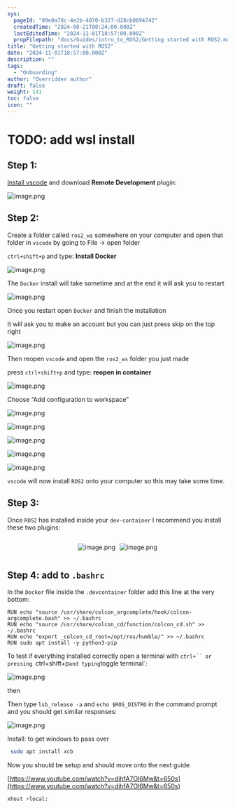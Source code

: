 ```yaml
---
sys:
  pageId: "89e0a78c-4e2b-4070-b327-d28cb0694742"
  createdTime: "2024-08-21T00:24:00.000Z"
  lastEditedTime: "2024-11-01T18:57:00.000Z"
  propFilepath: "docs/Guides/intro_to_ROS2/Getting started with ROS2.md"
title: "Getting started with ROS2"
date: "2024-11-01T18:57:00.000Z"
description: ""
tags:
  - "Onboarding"
author: "Overridden author"
draft: false
weight: 141
toc: false
icon: ""
---
```


# TODO: add wsl install

## Step 1:

[Install vscode](https://code.visualstudio.com/download) and download **Remote Development** plugin:

![image.png](https://prod-files-secure.s3.us-west-2.amazonaws.com/d518164a-d88e-44d1-a4ee-3adb3bd8bce0/efb52993-1881-4a40-b95e-6f020334f022/image.png?X-Amz-Algorithm=AWS4-HMAC-SHA256&X-Amz-Content-Sha256=UNSIGNED-PAYLOAD&X-Amz-Credential=ASIAZI2LB466YZJRIXVV%2F20250326%2Fus-west-2%2Fs3%2Faws4_request&X-Amz-Date=20250326T190213Z&X-Amz-Expires=3600&X-Amz-Security-Token=IQoJb3JpZ2luX2VjEMv%2F%2F%2F%2F%2F%2F%2F%2F%2F%2FwEaCXVzLXdlc3QtMiJGMEQCIGSEEWRKlICvDKJx0kxDQ7i3VQi%2F%2FFFy9D8oq%2B3%2FBuiWAiAr2Mj7RlnH6DzFOb68ScYjZvUh4mULsyQAmIypnmRnFir%2FAwg0EAAaDDYzNzQyMzE4MzgwNSIM1WS7uV1hOhFsbLhaKtwDDGIvfGPvPJ%2BvVLe3Ex6PovRlHSlCt5Vg%2B2m9iTHxdLtctLgDWMlayrt5wyp7Ib4Qf%2BC%2FXfEUTFcZO%2BILJ2wZAy849sQGBIplmgpOSoVcHP1cfYn6tRDbnelnXBXJS4brvE%2BNA8JbKzBegPMRP7lAJwB4nE73wJz4kx6Tk5mujAPIXObv%2FGqvlNDwVvLMdmMPfK4cSdeXvcKHE4uAwSMRfrD%2Bsrs%2B2oZvyEsA5o%2BBTe%2FZNbiK0nKDlRaAESDDj5pjeau%2B4mfXwdKrTvW%2FOQz4j9Md8EAFWwglEB6zrU%2F6wkLIu%2BJ80n3tfRruFW7g6u2hydLPPcmgaGbCCPIdWjfGlfBKjAgj7rUrbKag1S6cgZKgjyjY7Q7GJbtS4xupyZmYx4rEZ9U5J4pSSBei%2BI6qlqROcPQe%2FiM7LTMD1bS1fvM0nyaRx5%2BShlmNnO9OFm7Ixq22KIv4V7iUzYEkqMyqeqt9vuycPx2sh%2BQZpEKtLCdneKIbXg4%2FRV4sUZ7Lp%2BDh7KppJl%2FZ3Su7JLHccPvbIPP3ueo0mMtQz1Rct%2BEJIcrMX9O2Xdv9FJmCth7iv3JGp6ZAGmUcOlnQLa9qbMYadDRj7EafC3naO1uN%2FiZ9gBa8rBgAthkn3KaGwU8wupWRvwY6pgFZsk9ZSdeXKaOSJGNpzf98wYz6eZPT%2BVyfh8jgQRKLK6yWVbzdF4mCQXelR4%2BJKp%2Fu6OgB22f7vMAcnQtcGme9sdXPBrD8eZI6RuzN3rl90UBfNRx5XUi3l2r78sNrfYwXLOijsobFlhOvJLYXTJ6%2FdDgj6SALrhyCIgqfGxalhWA5XcQAfFN%2BMYFrmiMD8q6a16owO4Do0UembIANM2IibDkdWEvi&X-Amz-Signature=e9bbcd0af30680c0f06a23aea4627cedfca0586eb2577bf1ff1e953accc0003b&X-Amz-SignedHeaders=host&x-id=GetObject)

## Step 2:

Create a folder called `ros2_ws` somewhere on your computer and open that folder in `vscode` by going to File → open folder 

`ctrl+shift+p` and type: **Install Docker**

![image.png](https://prod-files-secure.s3.us-west-2.amazonaws.com/d518164a-d88e-44d1-a4ee-3adb3bd8bce0/2269dc0e-1cd5-47ff-bceb-c04ad9b2eab0/image.png?X-Amz-Algorithm=AWS4-HMAC-SHA256&X-Amz-Content-Sha256=UNSIGNED-PAYLOAD&X-Amz-Credential=ASIAZI2LB466YZJRIXVV%2F20250326%2Fus-west-2%2Fs3%2Faws4_request&X-Amz-Date=20250326T190213Z&X-Amz-Expires=3600&X-Amz-Security-Token=IQoJb3JpZ2luX2VjEMv%2F%2F%2F%2F%2F%2F%2F%2F%2F%2FwEaCXVzLXdlc3QtMiJGMEQCIGSEEWRKlICvDKJx0kxDQ7i3VQi%2F%2FFFy9D8oq%2B3%2FBuiWAiAr2Mj7RlnH6DzFOb68ScYjZvUh4mULsyQAmIypnmRnFir%2FAwg0EAAaDDYzNzQyMzE4MzgwNSIM1WS7uV1hOhFsbLhaKtwDDGIvfGPvPJ%2BvVLe3Ex6PovRlHSlCt5Vg%2B2m9iTHxdLtctLgDWMlayrt5wyp7Ib4Qf%2BC%2FXfEUTFcZO%2BILJ2wZAy849sQGBIplmgpOSoVcHP1cfYn6tRDbnelnXBXJS4brvE%2BNA8JbKzBegPMRP7lAJwB4nE73wJz4kx6Tk5mujAPIXObv%2FGqvlNDwVvLMdmMPfK4cSdeXvcKHE4uAwSMRfrD%2Bsrs%2B2oZvyEsA5o%2BBTe%2FZNbiK0nKDlRaAESDDj5pjeau%2B4mfXwdKrTvW%2FOQz4j9Md8EAFWwglEB6zrU%2F6wkLIu%2BJ80n3tfRruFW7g6u2hydLPPcmgaGbCCPIdWjfGlfBKjAgj7rUrbKag1S6cgZKgjyjY7Q7GJbtS4xupyZmYx4rEZ9U5J4pSSBei%2BI6qlqROcPQe%2FiM7LTMD1bS1fvM0nyaRx5%2BShlmNnO9OFm7Ixq22KIv4V7iUzYEkqMyqeqt9vuycPx2sh%2BQZpEKtLCdneKIbXg4%2FRV4sUZ7Lp%2BDh7KppJl%2FZ3Su7JLHccPvbIPP3ueo0mMtQz1Rct%2BEJIcrMX9O2Xdv9FJmCth7iv3JGp6ZAGmUcOlnQLa9qbMYadDRj7EafC3naO1uN%2FiZ9gBa8rBgAthkn3KaGwU8wupWRvwY6pgFZsk9ZSdeXKaOSJGNpzf98wYz6eZPT%2BVyfh8jgQRKLK6yWVbzdF4mCQXelR4%2BJKp%2Fu6OgB22f7vMAcnQtcGme9sdXPBrD8eZI6RuzN3rl90UBfNRx5XUi3l2r78sNrfYwXLOijsobFlhOvJLYXTJ6%2FdDgj6SALrhyCIgqfGxalhWA5XcQAfFN%2BMYFrmiMD8q6a16owO4Do0UembIANM2IibDkdWEvi&X-Amz-Signature=f1653d8c47bcc6fff3b122877642f4a77b3d7c3a085085adea6fa71672a31207&X-Amz-SignedHeaders=host&x-id=GetObject)

The `Docker` install will take sometime and at the end it will ask you to restart

![image.png](https://prod-files-secure.s3.us-west-2.amazonaws.com/d518164a-d88e-44d1-a4ee-3adb3bd8bce0/ed233f78-be33-4b1f-b89c-9c346c0e961e/image.png?X-Amz-Algorithm=AWS4-HMAC-SHA256&X-Amz-Content-Sha256=UNSIGNED-PAYLOAD&X-Amz-Credential=ASIAZI2LB466YZJRIXVV%2F20250326%2Fus-west-2%2Fs3%2Faws4_request&X-Amz-Date=20250326T190213Z&X-Amz-Expires=3600&X-Amz-Security-Token=IQoJb3JpZ2luX2VjEMv%2F%2F%2F%2F%2F%2F%2F%2F%2F%2FwEaCXVzLXdlc3QtMiJGMEQCIGSEEWRKlICvDKJx0kxDQ7i3VQi%2F%2FFFy9D8oq%2B3%2FBuiWAiAr2Mj7RlnH6DzFOb68ScYjZvUh4mULsyQAmIypnmRnFir%2FAwg0EAAaDDYzNzQyMzE4MzgwNSIM1WS7uV1hOhFsbLhaKtwDDGIvfGPvPJ%2BvVLe3Ex6PovRlHSlCt5Vg%2B2m9iTHxdLtctLgDWMlayrt5wyp7Ib4Qf%2BC%2FXfEUTFcZO%2BILJ2wZAy849sQGBIplmgpOSoVcHP1cfYn6tRDbnelnXBXJS4brvE%2BNA8JbKzBegPMRP7lAJwB4nE73wJz4kx6Tk5mujAPIXObv%2FGqvlNDwVvLMdmMPfK4cSdeXvcKHE4uAwSMRfrD%2Bsrs%2B2oZvyEsA5o%2BBTe%2FZNbiK0nKDlRaAESDDj5pjeau%2B4mfXwdKrTvW%2FOQz4j9Md8EAFWwglEB6zrU%2F6wkLIu%2BJ80n3tfRruFW7g6u2hydLPPcmgaGbCCPIdWjfGlfBKjAgj7rUrbKag1S6cgZKgjyjY7Q7GJbtS4xupyZmYx4rEZ9U5J4pSSBei%2BI6qlqROcPQe%2FiM7LTMD1bS1fvM0nyaRx5%2BShlmNnO9OFm7Ixq22KIv4V7iUzYEkqMyqeqt9vuycPx2sh%2BQZpEKtLCdneKIbXg4%2FRV4sUZ7Lp%2BDh7KppJl%2FZ3Su7JLHccPvbIPP3ueo0mMtQz1Rct%2BEJIcrMX9O2Xdv9FJmCth7iv3JGp6ZAGmUcOlnQLa9qbMYadDRj7EafC3naO1uN%2FiZ9gBa8rBgAthkn3KaGwU8wupWRvwY6pgFZsk9ZSdeXKaOSJGNpzf98wYz6eZPT%2BVyfh8jgQRKLK6yWVbzdF4mCQXelR4%2BJKp%2Fu6OgB22f7vMAcnQtcGme9sdXPBrD8eZI6RuzN3rl90UBfNRx5XUi3l2r78sNrfYwXLOijsobFlhOvJLYXTJ6%2FdDgj6SALrhyCIgqfGxalhWA5XcQAfFN%2BMYFrmiMD8q6a16owO4Do0UembIANM2IibDkdWEvi&X-Amz-Signature=f1f43ab7e79a96ced05d62a3acde9bfc816aecff660fdeb6dc7f2f6c17b4c174&X-Amz-SignedHeaders=host&x-id=GetObject)

Once you restart open `Docker` and finish the installation

It will ask you to make an account but you can just press skip on the top right

![image.png](https://prod-files-secure.s3.us-west-2.amazonaws.com/d518164a-d88e-44d1-a4ee-3adb3bd8bce0/21010ad9-1659-4fd9-9f59-9932a09b2a3d/image.png?X-Amz-Algorithm=AWS4-HMAC-SHA256&X-Amz-Content-Sha256=UNSIGNED-PAYLOAD&X-Amz-Credential=ASIAZI2LB466YZJRIXVV%2F20250326%2Fus-west-2%2Fs3%2Faws4_request&X-Amz-Date=20250326T190213Z&X-Amz-Expires=3600&X-Amz-Security-Token=IQoJb3JpZ2luX2VjEMv%2F%2F%2F%2F%2F%2F%2F%2F%2F%2FwEaCXVzLXdlc3QtMiJGMEQCIGSEEWRKlICvDKJx0kxDQ7i3VQi%2F%2FFFy9D8oq%2B3%2FBuiWAiAr2Mj7RlnH6DzFOb68ScYjZvUh4mULsyQAmIypnmRnFir%2FAwg0EAAaDDYzNzQyMzE4MzgwNSIM1WS7uV1hOhFsbLhaKtwDDGIvfGPvPJ%2BvVLe3Ex6PovRlHSlCt5Vg%2B2m9iTHxdLtctLgDWMlayrt5wyp7Ib4Qf%2BC%2FXfEUTFcZO%2BILJ2wZAy849sQGBIplmgpOSoVcHP1cfYn6tRDbnelnXBXJS4brvE%2BNA8JbKzBegPMRP7lAJwB4nE73wJz4kx6Tk5mujAPIXObv%2FGqvlNDwVvLMdmMPfK4cSdeXvcKHE4uAwSMRfrD%2Bsrs%2B2oZvyEsA5o%2BBTe%2FZNbiK0nKDlRaAESDDj5pjeau%2B4mfXwdKrTvW%2FOQz4j9Md8EAFWwglEB6zrU%2F6wkLIu%2BJ80n3tfRruFW7g6u2hydLPPcmgaGbCCPIdWjfGlfBKjAgj7rUrbKag1S6cgZKgjyjY7Q7GJbtS4xupyZmYx4rEZ9U5J4pSSBei%2BI6qlqROcPQe%2FiM7LTMD1bS1fvM0nyaRx5%2BShlmNnO9OFm7Ixq22KIv4V7iUzYEkqMyqeqt9vuycPx2sh%2BQZpEKtLCdneKIbXg4%2FRV4sUZ7Lp%2BDh7KppJl%2FZ3Su7JLHccPvbIPP3ueo0mMtQz1Rct%2BEJIcrMX9O2Xdv9FJmCth7iv3JGp6ZAGmUcOlnQLa9qbMYadDRj7EafC3naO1uN%2FiZ9gBa8rBgAthkn3KaGwU8wupWRvwY6pgFZsk9ZSdeXKaOSJGNpzf98wYz6eZPT%2BVyfh8jgQRKLK6yWVbzdF4mCQXelR4%2BJKp%2Fu6OgB22f7vMAcnQtcGme9sdXPBrD8eZI6RuzN3rl90UBfNRx5XUi3l2r78sNrfYwXLOijsobFlhOvJLYXTJ6%2FdDgj6SALrhyCIgqfGxalhWA5XcQAfFN%2BMYFrmiMD8q6a16owO4Do0UembIANM2IibDkdWEvi&X-Amz-Signature=bc46f141eafe966351affcb38d55602807ef92addf918ac8dfe3d3086c051370&X-Amz-SignedHeaders=host&x-id=GetObject)

Then reopen `vscode` and open the `ros2_ws` folder you just made

press `ctrl+shift+p` and type: **reopen in container**

![image.png](https://prod-files-secure.s3.us-west-2.amazonaws.com/d518164a-d88e-44d1-a4ee-3adb3bd8bce0/4e93b8c2-41ad-488c-8095-c74205196118/image.png?X-Amz-Algorithm=AWS4-HMAC-SHA256&X-Amz-Content-Sha256=UNSIGNED-PAYLOAD&X-Amz-Credential=ASIAZI2LB466YZJRIXVV%2F20250326%2Fus-west-2%2Fs3%2Faws4_request&X-Amz-Date=20250326T190213Z&X-Amz-Expires=3600&X-Amz-Security-Token=IQoJb3JpZ2luX2VjEMv%2F%2F%2F%2F%2F%2F%2F%2F%2F%2FwEaCXVzLXdlc3QtMiJGMEQCIGSEEWRKlICvDKJx0kxDQ7i3VQi%2F%2FFFy9D8oq%2B3%2FBuiWAiAr2Mj7RlnH6DzFOb68ScYjZvUh4mULsyQAmIypnmRnFir%2FAwg0EAAaDDYzNzQyMzE4MzgwNSIM1WS7uV1hOhFsbLhaKtwDDGIvfGPvPJ%2BvVLe3Ex6PovRlHSlCt5Vg%2B2m9iTHxdLtctLgDWMlayrt5wyp7Ib4Qf%2BC%2FXfEUTFcZO%2BILJ2wZAy849sQGBIplmgpOSoVcHP1cfYn6tRDbnelnXBXJS4brvE%2BNA8JbKzBegPMRP7lAJwB4nE73wJz4kx6Tk5mujAPIXObv%2FGqvlNDwVvLMdmMPfK4cSdeXvcKHE4uAwSMRfrD%2Bsrs%2B2oZvyEsA5o%2BBTe%2FZNbiK0nKDlRaAESDDj5pjeau%2B4mfXwdKrTvW%2FOQz4j9Md8EAFWwglEB6zrU%2F6wkLIu%2BJ80n3tfRruFW7g6u2hydLPPcmgaGbCCPIdWjfGlfBKjAgj7rUrbKag1S6cgZKgjyjY7Q7GJbtS4xupyZmYx4rEZ9U5J4pSSBei%2BI6qlqROcPQe%2FiM7LTMD1bS1fvM0nyaRx5%2BShlmNnO9OFm7Ixq22KIv4V7iUzYEkqMyqeqt9vuycPx2sh%2BQZpEKtLCdneKIbXg4%2FRV4sUZ7Lp%2BDh7KppJl%2FZ3Su7JLHccPvbIPP3ueo0mMtQz1Rct%2BEJIcrMX9O2Xdv9FJmCth7iv3JGp6ZAGmUcOlnQLa9qbMYadDRj7EafC3naO1uN%2FiZ9gBa8rBgAthkn3KaGwU8wupWRvwY6pgFZsk9ZSdeXKaOSJGNpzf98wYz6eZPT%2BVyfh8jgQRKLK6yWVbzdF4mCQXelR4%2BJKp%2Fu6OgB22f7vMAcnQtcGme9sdXPBrD8eZI6RuzN3rl90UBfNRx5XUi3l2r78sNrfYwXLOijsobFlhOvJLYXTJ6%2FdDgj6SALrhyCIgqfGxalhWA5XcQAfFN%2BMYFrmiMD8q6a16owO4Do0UembIANM2IibDkdWEvi&X-Amz-Signature=f9fa1976350e48bf544a8cb5f09c5ce9bdf82b17b2b49e54240eb77155227f43&X-Amz-SignedHeaders=host&x-id=GetObject)

Choose “Add configuration to workspace”

![image.png](https://prod-files-secure.s3.us-west-2.amazonaws.com/d518164a-d88e-44d1-a4ee-3adb3bd8bce0/9560b282-5060-4989-ba37-97e7b2c22476/image.png?X-Amz-Algorithm=AWS4-HMAC-SHA256&X-Amz-Content-Sha256=UNSIGNED-PAYLOAD&X-Amz-Credential=ASIAZI2LB466YZJRIXVV%2F20250326%2Fus-west-2%2Fs3%2Faws4_request&X-Amz-Date=20250326T190213Z&X-Amz-Expires=3600&X-Amz-Security-Token=IQoJb3JpZ2luX2VjEMv%2F%2F%2F%2F%2F%2F%2F%2F%2F%2FwEaCXVzLXdlc3QtMiJGMEQCIGSEEWRKlICvDKJx0kxDQ7i3VQi%2F%2FFFy9D8oq%2B3%2FBuiWAiAr2Mj7RlnH6DzFOb68ScYjZvUh4mULsyQAmIypnmRnFir%2FAwg0EAAaDDYzNzQyMzE4MzgwNSIM1WS7uV1hOhFsbLhaKtwDDGIvfGPvPJ%2BvVLe3Ex6PovRlHSlCt5Vg%2B2m9iTHxdLtctLgDWMlayrt5wyp7Ib4Qf%2BC%2FXfEUTFcZO%2BILJ2wZAy849sQGBIplmgpOSoVcHP1cfYn6tRDbnelnXBXJS4brvE%2BNA8JbKzBegPMRP7lAJwB4nE73wJz4kx6Tk5mujAPIXObv%2FGqvlNDwVvLMdmMPfK4cSdeXvcKHE4uAwSMRfrD%2Bsrs%2B2oZvyEsA5o%2BBTe%2FZNbiK0nKDlRaAESDDj5pjeau%2B4mfXwdKrTvW%2FOQz4j9Md8EAFWwglEB6zrU%2F6wkLIu%2BJ80n3tfRruFW7g6u2hydLPPcmgaGbCCPIdWjfGlfBKjAgj7rUrbKag1S6cgZKgjyjY7Q7GJbtS4xupyZmYx4rEZ9U5J4pSSBei%2BI6qlqROcPQe%2FiM7LTMD1bS1fvM0nyaRx5%2BShlmNnO9OFm7Ixq22KIv4V7iUzYEkqMyqeqt9vuycPx2sh%2BQZpEKtLCdneKIbXg4%2FRV4sUZ7Lp%2BDh7KppJl%2FZ3Su7JLHccPvbIPP3ueo0mMtQz1Rct%2BEJIcrMX9O2Xdv9FJmCth7iv3JGp6ZAGmUcOlnQLa9qbMYadDRj7EafC3naO1uN%2FiZ9gBa8rBgAthkn3KaGwU8wupWRvwY6pgFZsk9ZSdeXKaOSJGNpzf98wYz6eZPT%2BVyfh8jgQRKLK6yWVbzdF4mCQXelR4%2BJKp%2Fu6OgB22f7vMAcnQtcGme9sdXPBrD8eZI6RuzN3rl90UBfNRx5XUi3l2r78sNrfYwXLOijsobFlhOvJLYXTJ6%2FdDgj6SALrhyCIgqfGxalhWA5XcQAfFN%2BMYFrmiMD8q6a16owO4Do0UembIANM2IibDkdWEvi&X-Amz-Signature=7b090f43cf5457c6ee5d6b2a3339672c8eee1ef21381a1a1ba4b6128cdeb0f58&X-Amz-SignedHeaders=host&x-id=GetObject)

![image.png](https://prod-files-secure.s3.us-west-2.amazonaws.com/d518164a-d88e-44d1-a4ee-3adb3bd8bce0/2ee63f81-886b-48e8-a553-dc6e5eac99e4/image.png?X-Amz-Algorithm=AWS4-HMAC-SHA256&X-Amz-Content-Sha256=UNSIGNED-PAYLOAD&X-Amz-Credential=ASIAZI2LB466YZJRIXVV%2F20250326%2Fus-west-2%2Fs3%2Faws4_request&X-Amz-Date=20250326T190213Z&X-Amz-Expires=3600&X-Amz-Security-Token=IQoJb3JpZ2luX2VjEMv%2F%2F%2F%2F%2F%2F%2F%2F%2F%2FwEaCXVzLXdlc3QtMiJGMEQCIGSEEWRKlICvDKJx0kxDQ7i3VQi%2F%2FFFy9D8oq%2B3%2FBuiWAiAr2Mj7RlnH6DzFOb68ScYjZvUh4mULsyQAmIypnmRnFir%2FAwg0EAAaDDYzNzQyMzE4MzgwNSIM1WS7uV1hOhFsbLhaKtwDDGIvfGPvPJ%2BvVLe3Ex6PovRlHSlCt5Vg%2B2m9iTHxdLtctLgDWMlayrt5wyp7Ib4Qf%2BC%2FXfEUTFcZO%2BILJ2wZAy849sQGBIplmgpOSoVcHP1cfYn6tRDbnelnXBXJS4brvE%2BNA8JbKzBegPMRP7lAJwB4nE73wJz4kx6Tk5mujAPIXObv%2FGqvlNDwVvLMdmMPfK4cSdeXvcKHE4uAwSMRfrD%2Bsrs%2B2oZvyEsA5o%2BBTe%2FZNbiK0nKDlRaAESDDj5pjeau%2B4mfXwdKrTvW%2FOQz4j9Md8EAFWwglEB6zrU%2F6wkLIu%2BJ80n3tfRruFW7g6u2hydLPPcmgaGbCCPIdWjfGlfBKjAgj7rUrbKag1S6cgZKgjyjY7Q7GJbtS4xupyZmYx4rEZ9U5J4pSSBei%2BI6qlqROcPQe%2FiM7LTMD1bS1fvM0nyaRx5%2BShlmNnO9OFm7Ixq22KIv4V7iUzYEkqMyqeqt9vuycPx2sh%2BQZpEKtLCdneKIbXg4%2FRV4sUZ7Lp%2BDh7KppJl%2FZ3Su7JLHccPvbIPP3ueo0mMtQz1Rct%2BEJIcrMX9O2Xdv9FJmCth7iv3JGp6ZAGmUcOlnQLa9qbMYadDRj7EafC3naO1uN%2FiZ9gBa8rBgAthkn3KaGwU8wupWRvwY6pgFZsk9ZSdeXKaOSJGNpzf98wYz6eZPT%2BVyfh8jgQRKLK6yWVbzdF4mCQXelR4%2BJKp%2Fu6OgB22f7vMAcnQtcGme9sdXPBrD8eZI6RuzN3rl90UBfNRx5XUi3l2r78sNrfYwXLOijsobFlhOvJLYXTJ6%2FdDgj6SALrhyCIgqfGxalhWA5XcQAfFN%2BMYFrmiMD8q6a16owO4Do0UembIANM2IibDkdWEvi&X-Amz-Signature=df16a34faa04895d23fd91cf6e68afb4684b1e33f5dba5040d6ec645f72fab55&X-Amz-SignedHeaders=host&x-id=GetObject)

![image.png](https://prod-files-secure.s3.us-west-2.amazonaws.com/d518164a-d88e-44d1-a4ee-3adb3bd8bce0/ae1580b2-b048-407e-aed9-b584224a7a04/image.png?X-Amz-Algorithm=AWS4-HMAC-SHA256&X-Amz-Content-Sha256=UNSIGNED-PAYLOAD&X-Amz-Credential=ASIAZI2LB466YZJRIXVV%2F20250326%2Fus-west-2%2Fs3%2Faws4_request&X-Amz-Date=20250326T190213Z&X-Amz-Expires=3600&X-Amz-Security-Token=IQoJb3JpZ2luX2VjEMv%2F%2F%2F%2F%2F%2F%2F%2F%2F%2FwEaCXVzLXdlc3QtMiJGMEQCIGSEEWRKlICvDKJx0kxDQ7i3VQi%2F%2FFFy9D8oq%2B3%2FBuiWAiAr2Mj7RlnH6DzFOb68ScYjZvUh4mULsyQAmIypnmRnFir%2FAwg0EAAaDDYzNzQyMzE4MzgwNSIM1WS7uV1hOhFsbLhaKtwDDGIvfGPvPJ%2BvVLe3Ex6PovRlHSlCt5Vg%2B2m9iTHxdLtctLgDWMlayrt5wyp7Ib4Qf%2BC%2FXfEUTFcZO%2BILJ2wZAy849sQGBIplmgpOSoVcHP1cfYn6tRDbnelnXBXJS4brvE%2BNA8JbKzBegPMRP7lAJwB4nE73wJz4kx6Tk5mujAPIXObv%2FGqvlNDwVvLMdmMPfK4cSdeXvcKHE4uAwSMRfrD%2Bsrs%2B2oZvyEsA5o%2BBTe%2FZNbiK0nKDlRaAESDDj5pjeau%2B4mfXwdKrTvW%2FOQz4j9Md8EAFWwglEB6zrU%2F6wkLIu%2BJ80n3tfRruFW7g6u2hydLPPcmgaGbCCPIdWjfGlfBKjAgj7rUrbKag1S6cgZKgjyjY7Q7GJbtS4xupyZmYx4rEZ9U5J4pSSBei%2BI6qlqROcPQe%2FiM7LTMD1bS1fvM0nyaRx5%2BShlmNnO9OFm7Ixq22KIv4V7iUzYEkqMyqeqt9vuycPx2sh%2BQZpEKtLCdneKIbXg4%2FRV4sUZ7Lp%2BDh7KppJl%2FZ3Su7JLHccPvbIPP3ueo0mMtQz1Rct%2BEJIcrMX9O2Xdv9FJmCth7iv3JGp6ZAGmUcOlnQLa9qbMYadDRj7EafC3naO1uN%2FiZ9gBa8rBgAthkn3KaGwU8wupWRvwY6pgFZsk9ZSdeXKaOSJGNpzf98wYz6eZPT%2BVyfh8jgQRKLK6yWVbzdF4mCQXelR4%2BJKp%2Fu6OgB22f7vMAcnQtcGme9sdXPBrD8eZI6RuzN3rl90UBfNRx5XUi3l2r78sNrfYwXLOijsobFlhOvJLYXTJ6%2FdDgj6SALrhyCIgqfGxalhWA5XcQAfFN%2BMYFrmiMD8q6a16owO4Do0UembIANM2IibDkdWEvi&X-Amz-Signature=4d36b4d3f643dfb2f30c20780353999a5304f92ff65a0cf76ab599a2f0ce6329&X-Amz-SignedHeaders=host&x-id=GetObject)

![image.png](https://prod-files-secure.s3.us-west-2.amazonaws.com/d518164a-d88e-44d1-a4ee-3adb3bd8bce0/53255b28-f75e-430f-b9e3-c0ac8577e42b/image.png?X-Amz-Algorithm=AWS4-HMAC-SHA256&X-Amz-Content-Sha256=UNSIGNED-PAYLOAD&X-Amz-Credential=ASIAZI2LB466YZJRIXVV%2F20250326%2Fus-west-2%2Fs3%2Faws4_request&X-Amz-Date=20250326T190213Z&X-Amz-Expires=3600&X-Amz-Security-Token=IQoJb3JpZ2luX2VjEMv%2F%2F%2F%2F%2F%2F%2F%2F%2F%2FwEaCXVzLXdlc3QtMiJGMEQCIGSEEWRKlICvDKJx0kxDQ7i3VQi%2F%2FFFy9D8oq%2B3%2FBuiWAiAr2Mj7RlnH6DzFOb68ScYjZvUh4mULsyQAmIypnmRnFir%2FAwg0EAAaDDYzNzQyMzE4MzgwNSIM1WS7uV1hOhFsbLhaKtwDDGIvfGPvPJ%2BvVLe3Ex6PovRlHSlCt5Vg%2B2m9iTHxdLtctLgDWMlayrt5wyp7Ib4Qf%2BC%2FXfEUTFcZO%2BILJ2wZAy849sQGBIplmgpOSoVcHP1cfYn6tRDbnelnXBXJS4brvE%2BNA8JbKzBegPMRP7lAJwB4nE73wJz4kx6Tk5mujAPIXObv%2FGqvlNDwVvLMdmMPfK4cSdeXvcKHE4uAwSMRfrD%2Bsrs%2B2oZvyEsA5o%2BBTe%2FZNbiK0nKDlRaAESDDj5pjeau%2B4mfXwdKrTvW%2FOQz4j9Md8EAFWwglEB6zrU%2F6wkLIu%2BJ80n3tfRruFW7g6u2hydLPPcmgaGbCCPIdWjfGlfBKjAgj7rUrbKag1S6cgZKgjyjY7Q7GJbtS4xupyZmYx4rEZ9U5J4pSSBei%2BI6qlqROcPQe%2FiM7LTMD1bS1fvM0nyaRx5%2BShlmNnO9OFm7Ixq22KIv4V7iUzYEkqMyqeqt9vuycPx2sh%2BQZpEKtLCdneKIbXg4%2FRV4sUZ7Lp%2BDh7KppJl%2FZ3Su7JLHccPvbIPP3ueo0mMtQz1Rct%2BEJIcrMX9O2Xdv9FJmCth7iv3JGp6ZAGmUcOlnQLa9qbMYadDRj7EafC3naO1uN%2FiZ9gBa8rBgAthkn3KaGwU8wupWRvwY6pgFZsk9ZSdeXKaOSJGNpzf98wYz6eZPT%2BVyfh8jgQRKLK6yWVbzdF4mCQXelR4%2BJKp%2Fu6OgB22f7vMAcnQtcGme9sdXPBrD8eZI6RuzN3rl90UBfNRx5XUi3l2r78sNrfYwXLOijsobFlhOvJLYXTJ6%2FdDgj6SALrhyCIgqfGxalhWA5XcQAfFN%2BMYFrmiMD8q6a16owO4Do0UembIANM2IibDkdWEvi&X-Amz-Signature=035849b73a73087d590924c23fcb615f7e03e9b1b7634bdf4c835a754577490e&X-Amz-SignedHeaders=host&x-id=GetObject)

![image.png](https://prod-files-secure.s3.us-west-2.amazonaws.com/d518164a-d88e-44d1-a4ee-3adb3bd8bce0/7c562767-5af9-4ffb-97d1-327bcdf4ee00/image.png?X-Amz-Algorithm=AWS4-HMAC-SHA256&X-Amz-Content-Sha256=UNSIGNED-PAYLOAD&X-Amz-Credential=ASIAZI2LB466YZJRIXVV%2F20250326%2Fus-west-2%2Fs3%2Faws4_request&X-Amz-Date=20250326T190213Z&X-Amz-Expires=3600&X-Amz-Security-Token=IQoJb3JpZ2luX2VjEMv%2F%2F%2F%2F%2F%2F%2F%2F%2F%2FwEaCXVzLXdlc3QtMiJGMEQCIGSEEWRKlICvDKJx0kxDQ7i3VQi%2F%2FFFy9D8oq%2B3%2FBuiWAiAr2Mj7RlnH6DzFOb68ScYjZvUh4mULsyQAmIypnmRnFir%2FAwg0EAAaDDYzNzQyMzE4MzgwNSIM1WS7uV1hOhFsbLhaKtwDDGIvfGPvPJ%2BvVLe3Ex6PovRlHSlCt5Vg%2B2m9iTHxdLtctLgDWMlayrt5wyp7Ib4Qf%2BC%2FXfEUTFcZO%2BILJ2wZAy849sQGBIplmgpOSoVcHP1cfYn6tRDbnelnXBXJS4brvE%2BNA8JbKzBegPMRP7lAJwB4nE73wJz4kx6Tk5mujAPIXObv%2FGqvlNDwVvLMdmMPfK4cSdeXvcKHE4uAwSMRfrD%2Bsrs%2B2oZvyEsA5o%2BBTe%2FZNbiK0nKDlRaAESDDj5pjeau%2B4mfXwdKrTvW%2FOQz4j9Md8EAFWwglEB6zrU%2F6wkLIu%2BJ80n3tfRruFW7g6u2hydLPPcmgaGbCCPIdWjfGlfBKjAgj7rUrbKag1S6cgZKgjyjY7Q7GJbtS4xupyZmYx4rEZ9U5J4pSSBei%2BI6qlqROcPQe%2FiM7LTMD1bS1fvM0nyaRx5%2BShlmNnO9OFm7Ixq22KIv4V7iUzYEkqMyqeqt9vuycPx2sh%2BQZpEKtLCdneKIbXg4%2FRV4sUZ7Lp%2BDh7KppJl%2FZ3Su7JLHccPvbIPP3ueo0mMtQz1Rct%2BEJIcrMX9O2Xdv9FJmCth7iv3JGp6ZAGmUcOlnQLa9qbMYadDRj7EafC3naO1uN%2FiZ9gBa8rBgAthkn3KaGwU8wupWRvwY6pgFZsk9ZSdeXKaOSJGNpzf98wYz6eZPT%2BVyfh8jgQRKLK6yWVbzdF4mCQXelR4%2BJKp%2Fu6OgB22f7vMAcnQtcGme9sdXPBrD8eZI6RuzN3rl90UBfNRx5XUi3l2r78sNrfYwXLOijsobFlhOvJLYXTJ6%2FdDgj6SALrhyCIgqfGxalhWA5XcQAfFN%2BMYFrmiMD8q6a16owO4Do0UembIANM2IibDkdWEvi&X-Amz-Signature=54cfedbfc51e95a0c54ef66010b34920416fddc9a7ba2ea22936250041314657&X-Amz-SignedHeaders=host&x-id=GetObject)

`vscode` will now install `ROS2` onto your computer so this may take some time.

## Step 3:

Once `ROS2` has installed inside your `dev-container` I recommend you install these two plugins:

<div style="display: flex;flex-direction: row; column-gap:10px; max-width: 630px;justify-content: center;">
<div>

![image.png](https://prod-files-secure.s3.us-west-2.amazonaws.com/d518164a-d88e-44d1-a4ee-3adb3bd8bce0/3fc3d550-5a54-4ba1-ba6b-faa01cdb7369/image.png?X-Amz-Algorithm=AWS4-HMAC-SHA256&X-Amz-Content-Sha256=UNSIGNED-PAYLOAD&X-Amz-Credential=ASIAZI2LB466VNR6SXG5%2F20250326%2Fus-west-2%2Fs3%2Faws4_request&X-Amz-Date=20250326T190219Z&X-Amz-Expires=3600&X-Amz-Security-Token=IQoJb3JpZ2luX2VjEMv%2F%2F%2F%2F%2F%2F%2F%2F%2F%2FwEaCXVzLXdlc3QtMiJHMEUCIEpuTvVFQ99Sd%2BaKmLqepPzGsWW%2BJdVFzhG%2BmPqHzIjcAiEAz3S6cTTw7QLrTkzDsCoU3eI1GHOq5%2FoB7TYEHydzGmwq%2FwMINBAAGgw2Mzc0MjMxODM4MDUiDDmmaj4HOcB2Pgzi8ircA4rA3QgNtZJimN19iGzBY7dNCYk6JmDb43webd2rUd7BfN97RIlTbclXXJ%2FaQHu9I%2BWoJ5psq2vOPgYVKWUQZAIRy7B0fpA2eeJJM8bwFSXcidYqm6LE%2BHZlq1gj0Vy1nQBgBPTaGUC%2FjPczkwJahoV82%2Fa1GNhxUNA2xf65vesb0wZEabzrqqwq7ExsLiSN4xYE6Zzq2KJWqpemSHk813X8HYQkTUYXokLKbnwwYMUsCuDE%2FlEXEjUVvzxLrXDYyY718UpH7o3SK2FOkUc%2Fk8zSbTpc0yvDFrH3HRNMgcct%2Fru11ahRDEZk6PVaP6Itm6YHAr0U41miDWFQEIQIEVNODbexrdfpEw%2BfY4dvpXJBMfA%2FdOyYsnzDzXsVlBYIIMmhQSihRYr%2FpsqtLWosGa3YPdGqA9Tu6QXS67hgSDnBv99rsGVp918gKD28SkonjoY0FSK8HbCs%2Bm%2BI90TGQ3ckIXx%2FmvCgKyetsE66uLt8%2FC8dP66xoeiMX1t78Qg45AAQm2Uqzb2mlwa%2BGtsabjYw4Xny4%2BXAwNSBz9TjcKITeB%2FGFcTUX1PsKOBAlVbNtu7f8QStkL4rcCPC45AlAmGBzBrKznEkhrwaXmtR3Gzt4Qfg%2Friv5kDGbu30MICVkb8GOqUBaSq8pglA3jjP1D0flvcErYY2FXnAN1sIQ4DMCD2ZynJ8TUOm84yrpQHksA4I%2BT2B8d4qoDxDUD2QIo3X8Eth79EhBPaDFZOX87E2Ks1jAYUFf5K9kYc9aBXf66vigil0vywSxxRt%2By%2FRtInD65%2F1R5gFuQ4TTOjhf7qlQfFPD6QbLGgspEVpTmK40YPS1zj13Q1RPTYtpTXLgnhXTosUrRZvBBD9&X-Amz-Signature=5499dc8be05ce265c47a3b0100af9f8b3288d543a247f335a3524e4a06074cf1&X-Amz-SignedHeaders=host&x-id=GetObject)

</div>
<div>

![image.png](https://prod-files-secure.s3.us-west-2.amazonaws.com/d518164a-d88e-44d1-a4ee-3adb3bd8bce0/d994cc66-13c2-4093-a5a3-f84cf4601a82/image.png?X-Amz-Algorithm=AWS4-HMAC-SHA256&X-Amz-Content-Sha256=UNSIGNED-PAYLOAD&X-Amz-Credential=ASIAZI2LB4663TKEO3QU%2F20250326%2Fus-west-2%2Fs3%2Faws4_request&X-Amz-Date=20250326T190219Z&X-Amz-Expires=3600&X-Amz-Security-Token=IQoJb3JpZ2luX2VjEMv%2F%2F%2F%2F%2F%2F%2F%2F%2F%2FwEaCXVzLXdlc3QtMiJIMEYCIQDKIcQTob09s1v424k12H%2FtSckdDvdVTV8LkfYBIMNPNwIhAKKbH2hnBkCDInYrpHkqbNE2FDM7lf8sqE%2FrbETPlASGKv8DCDQQABoMNjM3NDIzMTgzODA1IgzxQSVIH9MQeE3vPUMq3ANHfjIILPxC0IwcDWRH9NA3kYil8f3VKMpoJIGyWeRdkhMxb247ZL08krM1UDZbTfVJcZQRtATPBJZKQy7AWKNEsq6hsZhiHFHUJ7Noj0ADeWsinS4DQ8B6EDv5CFdk5sS8%2FDyFQeL47%2Fw9jj%2BEJA1XQjEIdoKaBu5frBQAnbUszAETlnrX9UuKvmj16KoR38M9ixTzJijRE0pw2NKfpRlQuSyNx8zKal5Z%2FzEsIrZis3%2BlwVzZVCcSENs6zmeZAQPuLxDALnTR7OJyX0cNI5cpmxqiOAiuGbJ%2F0Hx3dFgUZL9pNvqQIn%2Ba9CfmgCYUKk8DNMWG5wLXeNb%2FoGc5W0cdGbkLHq70NSFZsSnzB0Ez%2FmCDTttu0A%2FXDf8CZEZbYr8vFOYlbeqh3mEctJbsYOuX7E5kW3EVp5xDCIQUHxrUuJjdyhXLOQfjuqT7Mf840Ee%2BEHNXZDhkAi8sQuJqYhLbiHGTkhoNxfeygb%2BplYUoosSzHcwV7d8Z7bS32zXlyZSlA2WNU6HqddU%2Bp87ITCRdKJQVQmxXh79iqrC84QQKW5Td9zizp4wqKMazu6dBxdzD0Qg%2BPTx5lr%2FT23Axa8qqy2p3R94Log%2FRiO9SNHyoASyGJphxIJl32RRYCTC%2BlZG%2FBjqkAXLehIvg7GKYW0qOywoXQ2K%2F4ufMGYB%2FZSsHOzgHaMO3NGTWEE1je8UQOqhJDPfpHI5E94Y8B6jEsij9xDcBWR8VbzZF1rieR3NLJn7VAZNLnW8ni%2FOjn2vyeI5Zrsj4snhYm%2FzBPN8vrg3YZsJDvAgsTGaRszNSXiRIL4e3qkWQEVKYUr9SJN%2BHQD8exFuzsCiz1S7rhoKHjkB3574JCUYORd6A&X-Amz-Signature=1f7d919b59f454e9aa70e2a9527956de510b28fb332645765b8e04590f44517b&X-Amz-SignedHeaders=host&x-id=GetObject)

</div>
</div>

## Step 4: add to `.bashrc`

In the `Docker` file inside the `.devcontainer` folder add this line at the very bottom: 

```docker
RUN echo "source /usr/share/colcon_argcomplete/hook/colcon-argcomplete.bash" >> ~/.bashrc
RUN echo "source /usr/share/colcon_cd/function/colcon_cd.sh" >> ~/.bashrc
RUN echo "export _colcon_cd_root=/opt/ros/humble/" >> ~/.bashrc
RUN sudo apt install -y python3-pip 
```

To test if everything installed correctly open a terminal with `ctrl+`` or pressing `ctrl+shift+p` and typing `toggle terminal`:

![image.png](https://prod-files-secure.s3.us-west-2.amazonaws.com/d518164a-d88e-44d1-a4ee-3adb3bd8bce0/6a4943d8-b04e-4c02-9a58-775f3384d1a5/image.png?X-Amz-Algorithm=AWS4-HMAC-SHA256&X-Amz-Content-Sha256=UNSIGNED-PAYLOAD&X-Amz-Credential=ASIAZI2LB466YZJRIXVV%2F20250326%2Fus-west-2%2Fs3%2Faws4_request&X-Amz-Date=20250326T190213Z&X-Amz-Expires=3600&X-Amz-Security-Token=IQoJb3JpZ2luX2VjEMv%2F%2F%2F%2F%2F%2F%2F%2F%2F%2FwEaCXVzLXdlc3QtMiJGMEQCIGSEEWRKlICvDKJx0kxDQ7i3VQi%2F%2FFFy9D8oq%2B3%2FBuiWAiAr2Mj7RlnH6DzFOb68ScYjZvUh4mULsyQAmIypnmRnFir%2FAwg0EAAaDDYzNzQyMzE4MzgwNSIM1WS7uV1hOhFsbLhaKtwDDGIvfGPvPJ%2BvVLe3Ex6PovRlHSlCt5Vg%2B2m9iTHxdLtctLgDWMlayrt5wyp7Ib4Qf%2BC%2FXfEUTFcZO%2BILJ2wZAy849sQGBIplmgpOSoVcHP1cfYn6tRDbnelnXBXJS4brvE%2BNA8JbKzBegPMRP7lAJwB4nE73wJz4kx6Tk5mujAPIXObv%2FGqvlNDwVvLMdmMPfK4cSdeXvcKHE4uAwSMRfrD%2Bsrs%2B2oZvyEsA5o%2BBTe%2FZNbiK0nKDlRaAESDDj5pjeau%2B4mfXwdKrTvW%2FOQz4j9Md8EAFWwglEB6zrU%2F6wkLIu%2BJ80n3tfRruFW7g6u2hydLPPcmgaGbCCPIdWjfGlfBKjAgj7rUrbKag1S6cgZKgjyjY7Q7GJbtS4xupyZmYx4rEZ9U5J4pSSBei%2BI6qlqROcPQe%2FiM7LTMD1bS1fvM0nyaRx5%2BShlmNnO9OFm7Ixq22KIv4V7iUzYEkqMyqeqt9vuycPx2sh%2BQZpEKtLCdneKIbXg4%2FRV4sUZ7Lp%2BDh7KppJl%2FZ3Su7JLHccPvbIPP3ueo0mMtQz1Rct%2BEJIcrMX9O2Xdv9FJmCth7iv3JGp6ZAGmUcOlnQLa9qbMYadDRj7EafC3naO1uN%2FiZ9gBa8rBgAthkn3KaGwU8wupWRvwY6pgFZsk9ZSdeXKaOSJGNpzf98wYz6eZPT%2BVyfh8jgQRKLK6yWVbzdF4mCQXelR4%2BJKp%2Fu6OgB22f7vMAcnQtcGme9sdXPBrD8eZI6RuzN3rl90UBfNRx5XUi3l2r78sNrfYwXLOijsobFlhOvJLYXTJ6%2FdDgj6SALrhyCIgqfGxalhWA5XcQAfFN%2BMYFrmiMD8q6a16owO4Do0UembIANM2IibDkdWEvi&X-Amz-Signature=dc4a51f4335d001f06cbcabee1932da05eedf29eb0a4c35481b9bb20fac858b6&X-Amz-SignedHeaders=host&x-id=GetObject)

then 

Then type `lsb_release -a` and `echo $ROS_DISTRO` in the command prompt and you should get similar responses:

![image.png](https://prod-files-secure.s3.us-west-2.amazonaws.com/d518164a-d88e-44d1-a4ee-3adb3bd8bce0/3e635dec-a805-4e85-8b9e-d000e5b71a4e/image.png?X-Amz-Algorithm=AWS4-HMAC-SHA256&X-Amz-Content-Sha256=UNSIGNED-PAYLOAD&X-Amz-Credential=ASIAZI2LB466YZJRIXVV%2F20250326%2Fus-west-2%2Fs3%2Faws4_request&X-Amz-Date=20250326T190213Z&X-Amz-Expires=3600&X-Amz-Security-Token=IQoJb3JpZ2luX2VjEMv%2F%2F%2F%2F%2F%2F%2F%2F%2F%2FwEaCXVzLXdlc3QtMiJGMEQCIGSEEWRKlICvDKJx0kxDQ7i3VQi%2F%2FFFy9D8oq%2B3%2FBuiWAiAr2Mj7RlnH6DzFOb68ScYjZvUh4mULsyQAmIypnmRnFir%2FAwg0EAAaDDYzNzQyMzE4MzgwNSIM1WS7uV1hOhFsbLhaKtwDDGIvfGPvPJ%2BvVLe3Ex6PovRlHSlCt5Vg%2B2m9iTHxdLtctLgDWMlayrt5wyp7Ib4Qf%2BC%2FXfEUTFcZO%2BILJ2wZAy849sQGBIplmgpOSoVcHP1cfYn6tRDbnelnXBXJS4brvE%2BNA8JbKzBegPMRP7lAJwB4nE73wJz4kx6Tk5mujAPIXObv%2FGqvlNDwVvLMdmMPfK4cSdeXvcKHE4uAwSMRfrD%2Bsrs%2B2oZvyEsA5o%2BBTe%2FZNbiK0nKDlRaAESDDj5pjeau%2B4mfXwdKrTvW%2FOQz4j9Md8EAFWwglEB6zrU%2F6wkLIu%2BJ80n3tfRruFW7g6u2hydLPPcmgaGbCCPIdWjfGlfBKjAgj7rUrbKag1S6cgZKgjyjY7Q7GJbtS4xupyZmYx4rEZ9U5J4pSSBei%2BI6qlqROcPQe%2FiM7LTMD1bS1fvM0nyaRx5%2BShlmNnO9OFm7Ixq22KIv4V7iUzYEkqMyqeqt9vuycPx2sh%2BQZpEKtLCdneKIbXg4%2FRV4sUZ7Lp%2BDh7KppJl%2FZ3Su7JLHccPvbIPP3ueo0mMtQz1Rct%2BEJIcrMX9O2Xdv9FJmCth7iv3JGp6ZAGmUcOlnQLa9qbMYadDRj7EafC3naO1uN%2FiZ9gBa8rBgAthkn3KaGwU8wupWRvwY6pgFZsk9ZSdeXKaOSJGNpzf98wYz6eZPT%2BVyfh8jgQRKLK6yWVbzdF4mCQXelR4%2BJKp%2Fu6OgB22f7vMAcnQtcGme9sdXPBrD8eZI6RuzN3rl90UBfNRx5XUi3l2r78sNrfYwXLOijsobFlhOvJLYXTJ6%2FdDgj6SALrhyCIgqfGxalhWA5XcQAfFN%2BMYFrmiMD8q6a16owO4Do0UembIANM2IibDkdWEvi&X-Amz-Signature=8b42dabf9df5c407efd36aefd917ad96857cddbf387906b1c76f907c5a1c54e7&X-Amz-SignedHeaders=host&x-id=GetObject)

Install:  to get windows to pass over

```bash
 sudo apt install xcb
```

Now you should be setup and should move onto the next guide 

[https://www.youtube.com/watch?v=dihfA7Ol6Mw&t=650s](https://www.youtube.com/watch?v=dihfA7Ol6Mw&t=650s)

```python
xhost +local:
```

